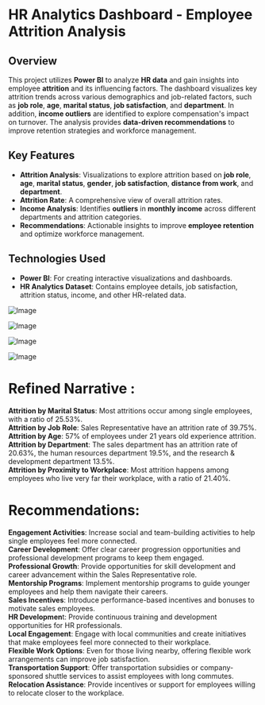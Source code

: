 # **HR Analytics Dashboard - Employee Attrition Analysis**

## **Overview**
This project utilizes **Power BI** to analyze **HR data** and gain insights into employee **attrition** and its influencing factors. The dashboard visualizes key attrition trends across various demographics and job-related factors, such as **job role**, **age**, **marital status**, **job satisfaction**, and **department**. In addition, **income outliers** are identified to explore compensation's impact on turnover. The analysis provides **data-driven recommendations** to improve retention strategies and workforce management.

## **Key Features**
- **Attrition Analysis**: Visualizations to explore attrition based on **job role**, **age**, **marital status**, **gender**, **job satisfaction**, **distance from work**, and **department**.
- **Attrition Rate**: A comprehensive view of overall attrition rates.
- **Income Analysis**: Identifies **outliers** in **monthly income** across different departments and attrition categories.
- **Recommendations**: Actionable insights to improve **employee retention** and optimize workforce management.

## **Technologies Used**
- **Power BI**: For creating interactive visualizations and dashboards.
- **HR Analytics Dataset**: Contains employee details, job satisfaction, attrition status, income, and other HR-related data.





![Image](https://github.com/user-attachments/assets/9fb1a515-36f6-4e49-aed0-dc2b8e285fc9)

![Image](https://github.com/user-attachments/assets/ac3d4278-6654-40b2-b702-fb5c6f0860d4)

![Image](https://github.com/user-attachments/assets/4cc1e6cf-cb9c-487e-8f2b-cf4519414801)


![Image](https://github.com/user-attachments/assets/49448d3f-287b-4a3d-a7e4-a6aa2096f8ec)




# Refined Narrative :



**Attrition by Marital Status**: Most attritions occur among single employees, with a ratio of 25.53%.<br>
**Attrition by Job Role**: Sales Representative have an attrition rate of 39.75%.<br>
**Attrition by Age**: 57% of employees under 21 years old experience attrition.<br>
**Attrition by Department**: The sales department has an attrition rate of 20.63%, the human resources department 19.5%, and the research & development department 13.5%.<br>
**Attrition by Proximity to Workplace**: Most attrition happens among employees who live very far their workplace, with a ratio of 21.40%. <br>




# Recommendations:


**Engagement Activities**: Increase social and team-building activities to help single employees feel more connected.<br>
**Career Development**: Offer clear career progression opportunities and professional development programs to keep them engaged.<br>
**Professional Growth**: Provide opportunities for skill development and career advancement within the Sales Representative role.<br>
**Mentorship Programs**: Implement mentorship programs to guide younger employees and help them navigate their careers.<br>
**Sales Incentives**: Introduce performance-based incentives and bonuses to motivate sales employees.<br>
**HR Developmen**t: Provide continuous training and development opportunities for HR professionals.<br>
**Local Engagement**: Engage with local communities and create initiatives that make employees feel more connected to their workplace.<br>
**Flexible Work Options**: Even for those living nearby, offering flexible work arrangements can improve job satisfaction.<br>
**Transportation Support**: Offer transportation subsidies or company-sponsored shuttle services to assist employees with long commutes.<br>
**Relocation Assistance**: Provide incentives or support for employees willing to relocate closer to the workplace.<br>





	




           
